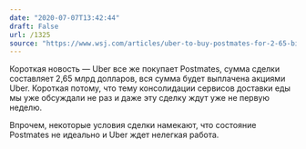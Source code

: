 ```yaml
---
date: "2020-07-07T13:42:44"
draft: False
url: /1325
source: "https://www.wsj.com/articles/uber-to-buy-postmates-for-2-65-billion-in-stock-11594038727"
---
```


Короткая новость — Uber все же покупает Postmates, сумма сделки составляет 2,65 млрд долларов, вся сумма будет выплачена акциями Uber. Короткая потому, что тему консолидации сервисов доставки еды мы уже обсуждали не раз и даже эту сделку ждут уже не первую неделю.

Впрочем, некоторые условия сделки намекают, что состояние Postmates не идеально и Uber ждет нелегкая работа.
